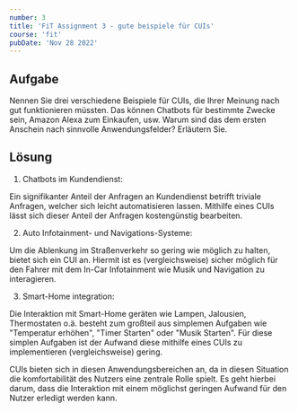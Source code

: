 ```yaml
---
number: 3
title: 'FiT Assignment 3 - gute beispiele für CUIs'
course: 'fit'
pubDate: 'Nov 28 2022'
---
```

## Aufgabe
Nennen Sie drei verschiedene Beispiele für CUIs, die Ihrer Meinung nach gut funktionieren müssten. Das können Chatbots für bestimmte Zwecke sein, Amazon Alexa zum Einkaufen, usw. Warum sind das dem ersten Anschein nach sinnvolle Anwendungsfelder? Erläutern Sie.

## Lösung
1. Chatbots im Kundendienst:

Ein signifikanter Anteil der Anfragen an Kundendienst betrifft triviale Anfragen, welcher sich leicht automatisieren lassen. Mithilfe eines CUIs lässt sich dieser Anteil der Anfragen kostengünstig bearbeiten.

2. Auto Infotainment- und Navigations-Systeme:

Um die Ablenkung im Straßenverkehr so gering wie möglich zu halten, bietet sich ein CUI an. Hiermit ist es (vergleichsweise) sicher möglich für den Fahrer mit dem In-Car Infotainment wie Musik und Navigation zu interagieren.

3. Smart-Home integration:

Die Interaktion mit Smart-Home geräten wie Lampen, Jalousien, Thermostaten o.ä. besteht zum großteil aus simplemen Aufgaben wie "Temperatur erhöhen", "Timer Starten" oder "Musik Starten". Für diese simplen Aufgaben ist der Aufwand diese mithilfe eines CUIs zu implementieren (vergleichsweise) gering.

CUIs bieten sich in diesen Anwendungsbereichen an, da in diesen Situation die komfortabilität des Nutzers eine zentrale Rolle spielt. Es geht hierbei darum, dass die Interaktion mit einem möglichst geringen Aufwand für den Nutzer erledigt werden kann.